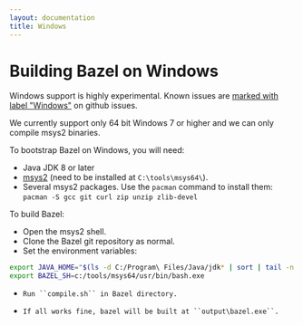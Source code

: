 ```yaml
---
layout: documentation
title: Windows
---
```


Building Bazel on Windows
=========================

Windows support is highly experimental. Known issues are [marked with
label "Windows"](https://github.com/bazelbuild/bazel/issues?q=is%3Aissue+is%3Aopen+label%3AWindows)
on github issues.

We currently support only 64 bit Windows 7 or higher and we can only compile
msys2 binaries.

To bootstrap Bazel on Windows, you will need:

*    Java JDK 8 or later
*    [msys2](https://msys2.github.io/) (need to be installed at
     ``C:\tools\msys64\``).
*    Several msys2 packages. Use the ``pacman`` command to install them:
     ``pacman -S gcc git curl zip unzip zlib-devel``

To build Bazel:

*    Open the msys2 shell.
*    Clone the Bazel git repository as normal.
*    Set the environment variables:

```bash
export JAVA_HOME="$(ls -d C:/Program\ Files/Java/jdk* | sort | tail -n 1)"
export BAZEL_SH=c:/tools/msys64/usr/bin/bash.exe
```

*     Run ``compile.sh`` in Bazel directory.
*     If all works fine, bazel will be built at ``output\bazel.exe``.
